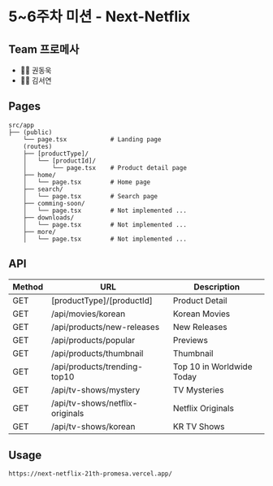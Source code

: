 # 5~6주차 미션 - Next-Netflix

## Team 프로메사

- 👨‍💻 권동욱
- 👩‍💻 김서연

## Pages

    src/app
    ├── (public)
        └── page.tsx            # Landing page
        (routes)
        ├── [productType]/
        │   └── [productId]/
        │       └── page.tsx    # Product detail page
        ├── home/
        │   └── page.tsx        # Home page
        ├── search/
        │   └── page.tsx        # Search page
        ├── comming-soon/
        │   └── page.tsx        # Not implemented ...
        ├── downloads/
        │   └── page.tsx        # Not implemented ...
        ├── more/
        │   └── page.tsx        # Not implemented ...

## API

| Method | URL                             | Description               |
| ------ | ------------------------------- | ------------------------- |
| GET    | \[productType\]/\[productId\]   | Product Detail            |
| GET    | /api/movies/korean              | Korean Movies             |
| GET    | /api/products/new-releases      | New Releases              |
| GET    | /api/products/popular           | Previews                  |
| GET    | /api/products/thumbnail         | Thumbnail                 |
| GET    | /api/products/trending-top10    | Top 10 in Worldwide Today |
| GET    | /api/tv-shows/mystery           | TV Mysteries              |
| GET    | /api/tv-shows/netflix-originals | Netflix Originals         |
| GET    | /api/tv-shows/korean            | KR TV Shows               |

## Usage

    https://next-netflix-21th-promesa.vercel.app/
